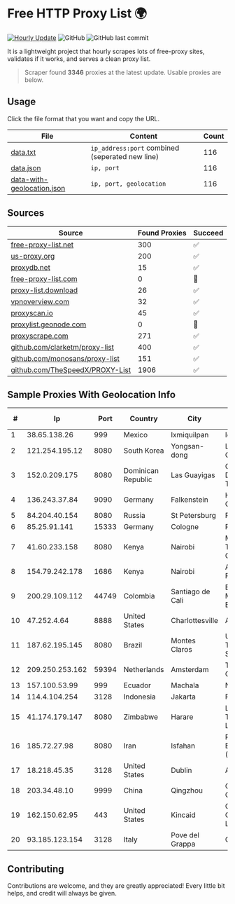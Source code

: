 
# Free HTTP Proxy List 🌍

[![Hourly Update](https://github.com/mertguvencli/http-proxy-list/actions/workflows/main.yml/badge.svg?branch=main)](https://github.com/mertguvencli/http-proxy-list/actions/workflows/main.yml)
![GitHub](https://img.shields.io/github/license/mertguvencli/http-proxy-list)
![GitHub last commit](https://img.shields.io/github/last-commit/mertguvencli/http-proxy-list)

It is a lightweight project that hourly scrapes lots of free-proxy sites, validates if it works, and serves a clean proxy list.


> Scraper found **3346** proxies at the latest update. Usable proxies are below.

## Usage

Click the file format that you want and copy the URL.


|File|Content|Count|
|----|-------|-----|
|[data.txt](https://raw.githubusercontent.com/mertguvencli/http-proxy-list/main/proxy-list/data.txt)|`ip_address:port` combined (seperated new line)|116|
|[data.json](https://raw.githubusercontent.com/mertguvencli/http-proxy-list/main/proxy-list/data.json)|`ip, port`|116|
|[data-with-geolocation.json](https://raw.githubusercontent.com/mertguvencli/http-proxy-list/main/proxy-list/data-with-geolocation.json)|`ip, port, geolocation`|116|

## Sources

|Source|Found Proxies|Succeed|
|------|-------------|-------|
|[free-proxy-list.net](https://free-proxy-list.net)|300|✅|
|[us-proxy.org](https://www.us-proxy.org)|200|✅|
|[proxydb.net](http://proxydb.net)|15|✅|
|[free-proxy-list.com](https://free-proxy-list.com/?page=&port=&type%5B%5D=http&type%5B%5D=https&up_time=0&search=Search)|0|🚫|
|[proxy-list.download](https://www.proxy-list.download/HTTP)|26|✅|
|[vpnoverview.com](https://vpnoverview.com/privacy/anonymous-browsing/free-proxy-servers)|32|✅|
|[proxyscan.io](https://www.proxyscan.io)|45|✅|
|[proxylist.geonode.com](https://proxylist.geonode.com/api/proxy-list?limit=300&page=1&sort_by=lastChecked&sort_type=desc&protocols=http,https)|0|🚫|
|[proxyscrape.com](https://api.proxyscrape.com/v2/?request=displayproxies&protocol=http&timeout=10000&country=all&ssl=all&anonymity=all)|271|✅|
|[github.com/clarketm/proxy-list](https://raw.githubusercontent.com/clarketm/proxy-list/master/proxy-list-raw.txt)|400|✅|
|[github.com/monosans/proxy-list](https://raw.githubusercontent.com/monosans/proxy-list/main/proxies/http.txt)|151|✅|
|[github.com/TheSpeedX/PROXY-List](https://raw.githubusercontent.com/TheSpeedX/PROXY-List/master/http.txt)|1906|✅|


## Sample Proxies With Geolocation Info

|#|Ip|Port|Country|City|Internet Service Provider|
|-|--|----|-------|----|-------------------------|
|1|38.65.138.26|999|Mexico|Ixmiquilpan|Ientc S De RL De CV|
|2|121.254.195.12|8080|South Korea|Yongsan-dong|LG DACOM Corporation|
|3|152.0.209.175|8080|Dominican Republic|Las Guayigas|Compañía Dominicana de Teléfonos S. A.|
|4|136.243.37.84|9090|Germany|Falkenstein|Hetzner Online GmbH|
|5|84.204.40.154|8080|Russia|St Petersburg|PJSC MegaFon|
|6|85.25.91.141|15333|Germany|Cologne|PlusServer GmbH|
|7|41.60.233.158|8080|Kenya|Nairobi|Maintainer Liquid Telecommunications Operations Limited|
|8|154.79.242.178|1686|Kenya|Nairobi|Airtel KE Mobile & Fixed Internet|
|9|200.29.109.112|44749|Colombia|Santiago de Cali|Empresas Municipales De Cali E.i.c.e. E.S.P.|
|10|47.252.4.64|8888|United States|Charlottesville|Alibaba.com LLC|
|11|187.62.195.145|8080|Brazil|Montes Claros|UWBR VOX Telecomunicações S/A|
|12|209.250.253.162|59394|Netherlands|Amsterdam|The Constant Company|
|13|157.100.53.99|999|Ecuador|Machala|Nedetel S.A.|
|14|114.4.104.254|3128|Indonesia|Jakarta|PT. INDOSAT Tbk|
|15|41.174.179.147|8080|Zimbabwe|Harare|Liquid Telecommunications Ltd|
|16|185.72.27.98|8080|Iran|Isfahan|Pishgaman Toseeh Ertebatat Company (Private Joint Stock)|
|17|18.218.45.35|3128|United States|Dublin|Amazon.com, Inc.|
|18|203.34.48.10|9999|China|Qingzhou|Cloud Computing Corporation|
|19|162.150.62.95|443|United States|Kincaid|Comcast Cable Communications, LLC|
|20|93.185.123.154|3128|Italy|Pove del Grappa|Omegacom S.R.L.S.|



## Contributing

Contributions are welcome, and they are greatly appreciated! Every
little bit helps, and credit will always be given.

